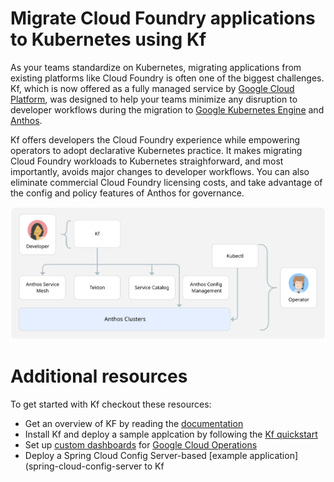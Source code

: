 # Migrate Cloud Foundry applications to Kubernetes using Kf
As your teams standardize on Kubernetes, migrating applications from existing platforms like Cloud Foundry is often one of the biggest challenges. Kf, which is now offered as a fully managed service by [Google Cloud Platform](https://cloud.google.com), was designed to help your teams minimize any disruption to developer workflows during the migration to [Google Kubernetes Engine](https://cloud.google.com/kubernetes-engine) and [Anthos](https://cloud.google.com/anthos). 

Kf offers developers the Cloud Foundry experience while empowering operators to adopt declarative Kubernetes practice. It makes migrating Cloud Foundry workloads to Kubernetes straighforward, and most importantly, avoids major changes to developer workflows. You can also eliminate commercial Cloud Foundry licensing costs, and take advantage of the config and policy features of Anthos for governance.

![](./images/kf.svg)


# Additional resources
To get started with Kf checkout these resources:

* Get an overview of KF by reading the [documentation](https://cloud.google.com/migrate/kf/docs)
* Install Kf and deploy a sample applcation by following the [Kf quickstart](https://cloud.google.com/migrate/kf/docs/quickstart)
* Set up [custom dashboards](dashboards) for [Google Cloud Operations](https://cloud.google.com/products/operations)
* Deploy a Spring Cloud Config Server-based [example application](spring-cloud-config-server to Kf
